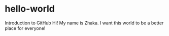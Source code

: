 # hello-world
Introduction to GitHub
Hi!
My name is Zhaka. 
I want this world to be a better place for everyone!
